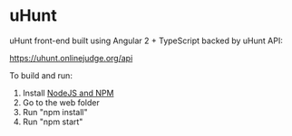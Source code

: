 # uHunt

uHunt front-end built using Angular 2 + TypeScript backed by uHunt API:

https://uhunt.onlinejudge.org/api

To build and run:

1. Install <a href="https://nodejs.org/en/download/">NodeJS and NPM</a>
2. Go to the web folder
3. Run "npm install"
4. Run "npm start"
